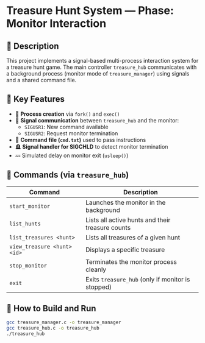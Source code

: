 # Treasure Hunt System — Phase: Monitor Interaction

## 📄 Description

This project implements a signal-based multi-process interaction system for a treasure hunt game. The main controller `treasure_hub` communicates with a background process (monitor mode of `treasure_manager`) using signals and a shared command file.

## 🧠 Key Features

- 🧵 **Process creation** via `fork()` and `exec()`
- 📡 **Signal communication** between `treasure_hub` and the monitor:
  - `SIGUSR1`: New command available
  - `SIGUSR2`: Request monitor termination
- 📁 **Command file (`cmd.txt`)** used to pass instructions
- 🪦 **Signal handler for SIGCHLD** to detect monitor termination
- 💤 Simulated delay on monitor exit (`usleep()`)

## 🧪 Commands (via `treasure_hub`)

| Command                  | Description                                   |
|--------------------------|-----------------------------------------------|
| `start_monitor`          | Launches the monitor in the background        |
| `list_hunts`             | Lists all active hunts and their treasure counts |
| `list_treasures <hunt>`  | Lists all treasures of a given hunt           |
| `view_treasure <hunt> <id>` | Displays a specific treasure               |
| `stop_monitor`           | Terminates the monitor process cleanly        |
| `exit`                   | Exits `treasure_hub` (only if monitor is stopped) |

## 🚀 How to Build and Run

```bash
gcc treasure_manager.c -o treasure_manager
gcc treasure_hub.c -o treasure_hub
./treasure_hub
